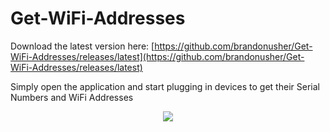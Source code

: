 Get-WiFi-Addresses
==================

Download the latest version here: [https://github.com/brandonusher/Get-WiFi-Addresses/releases/latest](https://github.com/brandonusher/Get-WiFi-Addresses/releases/latest)

Simply open the application and start plugging in devices to get their Serial Numbers and WiFi Addresses

<p align="center">
<img src="http://i.imgur.com/Ev3ibUz.png" />
</p>
